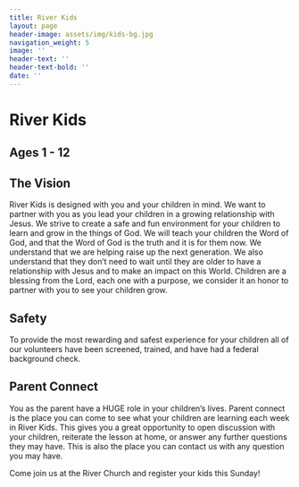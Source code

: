```yaml
---
title: River Kids
layout: page
header-image: assets/img/kids-bg.jpg
navigation_weight: 5
image: ''
header-text: ''
header-text-bold: ''
date: ''
---
```

<div class="container text-center">
    <div class="row justify-content-center">
        <div class="col-sm-8 col-sm-offset-2">
            <h1>River Kids</h1>
            <h2>Ages 1 - 12</h2>
        </div>
    </div>
</div>
<div class="container">
    <div class="row justify-content-center">
        <div class="col-sm-8 col-sm-offset-2">
            <h2 class="text-center">The Vision</h2>
            <p>River Kids is designed with you and your children in mind. We want to partner with you as you lead your children in a growing relationship with Jesus. We strive to create a safe and fun environment for your children to learn and grow in the things of God. We will teach your children the Word of God, and that the Word of God is the truth and it is for them now. We understand that we are helping raise up the next generation. We also understand that they don’t need to wait until they are older to have a relationship with Jesus and to make an impact on this World. Children are a blessing from the Lord, each one with a purpose, we consider it an honor to partner with you to see your children grow.</p>
            <h2 class="text-center">Safety</h2>
            <p>
            To provide the most rewarding and safest experience for your children all of our volunteers have been screened, trained, and have had a federal background check.
            </p>
            <h2 class="text-center">Parent Connect</h2>
            <p>
            You as the parent have a HUGE role in your children’s lives. Parent connect is the place you can come to see what your children are learning each week in River Kids. This gives you a great opportunity to open discussion with your children, reiterate the lesson at home, or answer any further questions they may have. This is also the place you can contact us with any question you may have.
            </p>
            <p>
            Come join us at the River Church and register your kids this Sunday!
            </p>
        </div>
    </div>
</div>
